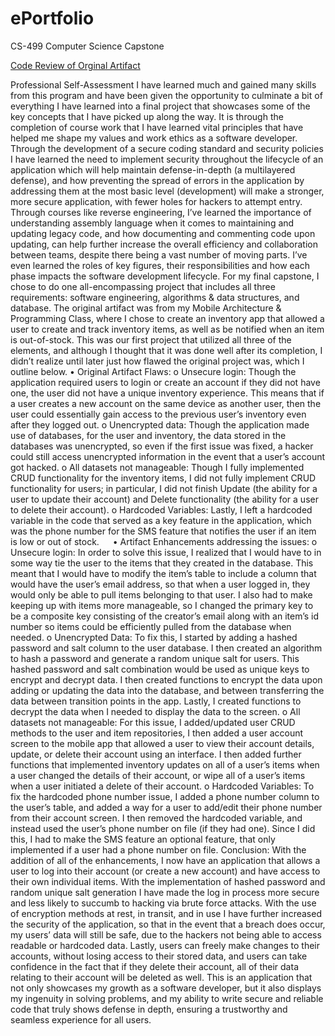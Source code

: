 # ePortfolio
CS-499 Computer Science Capstone

[Code Review of Orginal Artifact](https://www.youtube.com/watch?v=_NcOTvyYHv0)

Professional Self-Assessment
I have learned much and gained many skills from this program and have been given the opportunity to culminate a bit of everything I have learned into a final project that showcases some of the key concepts that I have picked up along the way.  It is through the completion of course work that I have learned vital principles that have helped me shape my values and work ethics as a software developer. Through the development of a secure coding standard and security policies I have learned the need to implement security throughout the lifecycle of an application which will help maintain defense-in-depth (a multilayered defense), and how preventing the spread of errors in the application by addressing them at the most basic level (development) will make a stronger, more secure application, with fewer holes for hackers to attempt entry. Through courses like reverse engineering, I’ve learned the importance of understanding assembly language when it comes to maintaining and updating legacy code, and how documenting and commenting code upon updating, can help further increase the overall efficiency and collaboration between teams, despite there being a vast number of moving parts. I’ve even learned the roles of key figures, their responsibilities and how each phase impacts the software development lifecycle.
For my final capstone, I chose to do one all-encompassing project that includes all three requirements: software engineering, algorithms & data structures, and database. The original artifact was from my Mobile Architecture & Programming Class, where I chose to create an inventory app that allowed a user to create and track inventory items, as well as be notified when an item is out-of-stock. This was our first project that utilized all three of the elements, and although I thought that it was done well after its completion, I didn’t realize until later just how flawed the original project was, which I outline below.
•	Original Artifact Flaws:
o	Unsecure login: Though the application required users to login or create an account if they did not have one, the user did not have a unique inventory experience. This means that if a user creates a new account on the same device as another user, then the user could essentially gain access to the previous user’s inventory even after they logged out.
o	Unencrypted data: Though the application made use of databases, for the user and inventory, the data stored in the databases was unencrypted, so even if the first issue was fixed, a hacker could still access unencrypted information in the event that a user’s account got hacked.
o	All datasets not manageable: Though I fully implemented CRUD functionality for the inventory items, I did not fully implement CRUD functionality for users; in particular, I did not finish Update (the ability for a user to update their account) and Delete functionality (the ability for a user to delete their account).
o	Hardcoded Variables: Lastly, I left a hardcoded variable in the code that served as a key feature in the application, which was the phone number for the SMS feature that notifies the user if an item is low or out of stock.
 
•	Artifact Enhancements addressing the issues:
o	Unsecure login: In order to solve this issue, I realized that I would have to in some way tie the user to the items that they created in the database. This meant that I would have to modify the item’s table to include a column that would have the user’s email address, so that when a user logged in, they would only be able to pull items belonging to that user. I also had to make keeping up with items more manageable, so I changed the primary key to be a composite key consisting of the creator’s email along with an item’s id number so items could be efficiently pulled from the database when needed.
o	Unencrypted Data: To fix this, I started by adding a hashed password and salt column to the user database. I then created an algorithm to hash a password and generate a random unique salt for users. This hashed password and salt combination would be used as unique keys to encrypt and decrypt data. I then created functions to encrypt the data upon adding or updating the data into the database, and between transferring the data between transition points in the app. Lastly, I created functions to decrypt the data when I needed to display the data to the screen.
o	All datasets not manageable: For this issue, I added/updated user CRUD methods to the user and item repositories, I then added a user account screen to the mobile app that allowed a user to view their account details, update, or delete their account using an interface. I then added further functions that implemented inventory updates on all of a user’s items when a user changed the details of their account, or wipe all of a user’s items when a user initiated a delete of their account.
o	Hardcoded Variables: To fix the hardcoded phone number issue, I added a phone number column to the user’s table, and added a way for a user to add/edit their phone number from their account screen. I then removed the hardcoded variable, and instead used the user’s phone number on file (if they had one). Since I did this, I had to make the SMS feature an optional feature, that only implemented if a user had a phone number on file.
Conclusion: 
	With the addition of all of the enhancements, I now have an application that allows a user to log into their account (or create a new account) and have access to their own individual items. With the implementation of hashed password and random unique salt generation I have made the log in process more secure and less likely to succumb to hacking via brute force attacks. With the use of encryption methods at rest, in transit, and in use I have further increased the security of the application, so that in the event that a breach does occur, my users’ data will still be safe, due to the hackers not being able to access readable or hardcoded data. Lastly, users can freely make changes to their accounts, without losing access to their stored data, and users can take confidence in the fact that if they delete their account, all of their data relating to their account will be deleted as well. This is an application that not only showcases my growth as a software developer, but it also displays my ingenuity in solving problems, and my ability to write secure and reliable code that truly shows defense in depth, ensuring a trustworthy and seamless experience for all users.
